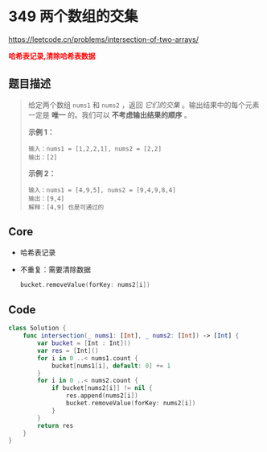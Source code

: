 # 349 两个数组的交集

https://leetcode.cn/problems/intersection-of-two-arrays/

**<font color=red>哈希表记录,清除哈希表数据</font>**

## 题目描述

> 给定两个数组 `nums1` 和 `nums2` ，返回 *它们的交集* 。输出结果中的每个元素一定是 **唯一** 的。我们可以 **不考虑输出结果的顺序** 。
>
>  
>
> **示例 1：**
>
> ```
> 输入：nums1 = [1,2,2,1], nums2 = [2,2]
> 输出：[2]
> ```
>
> **示例 2：**
>
> ```
> 输入：nums1 = [4,9,5], nums2 = [9,4,9,8,4]
> 输出：[9,4]
> 解释：[4,9] 也是可通过的
> ```

## Core

- 哈希表记录

- 不重复：需要清除数据

  ```swift
  bucket.removeValue(forKey: nums2[i])
  ```

  

## Code

```swift
class Solution {
    func intersection(_ nums1: [Int], _ nums2: [Int]) -> [Int] {
        var bucket = [Int : Int]()
        var res = [Int]()
        for i in 0 ..< nums1.count {
            bucket[nums1[i], default: 0] += 1
        }
        for i in 0 ..< nums2.count {
            if bucket[nums2[i]] != nil {
                res.append(nums2[i])
                bucket.removeValue(forKey: nums2[i])
            }
        }
        return res
    }
}
```

